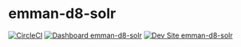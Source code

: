 # emman-d8-solr

[![CircleCI](https://circleci.com/gh/emmanuelhallarsis/emman-d8-solr.svg?style=shield)](https://circleci.com/gh/emmanuelhallarsis/emman-d8-solr)
[![Dashboard emman-d8-solr](https://img.shields.io/badge/dashboard-emman_d8_solr-yellow.svg)](https://dashboard.pantheon.io/sites/5a156b47-a722-4cf1-985c-771a1a449a1c#dev/code)
[![Dev Site emman-d8-solr](https://img.shields.io/badge/site-emman_d8_solr-blue.svg)](http://dev-emman-d8-solr.pantheonsite.io/)